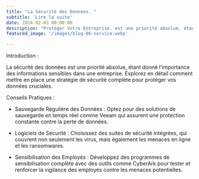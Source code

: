 ```yaml
---
title: "La Sécurité des Données. "
subtitle: 'Lire la suite'
date: 2024-02-03 00:00:00
description: "Protéger Votre Entreprise. est une priorité absolue, étant donné l'importance des informations sensibles dans une entreprise."
featured_image: '/images/blog-06-service.webp'

---
```

Introduction :

La sécurité des données est une priorité absolue, étant donné l'importance des informations sensibles dans une entreprise. Explorez en détail comment mettre en place une stratégie de sécurité complète pour protéger vos données cruciales.

Conseils Pratiques :

* Sauvegarde Régulière des Données : Optez pour des solutions de sauvegarde en temps réel comme Veeam qui assurent une protection constante contre la perte de données.

* Logiciels de Sécurité : Choisissez des suites de sécurité intégrées, qui couvrent non seulement les virus, mais également les menaces en ligne et les ransomwares.

* Sensibilisation des Employés : Développez des programmes de sensibilisation complète avec des outils comme CyberArk pour tester et renforcer la vigilance des employés contre les menaces potentielles.

